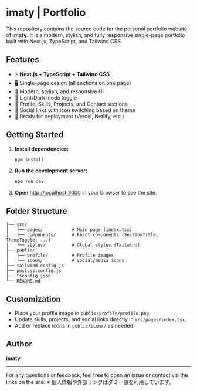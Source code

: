 # imaty | Portfolio

This repository contains the source code for the personal portfolio website of **imaty**. It is a modern, stylish, and fully responsive single-page portfolio built with Next.js, TypeScript, and Tailwind CSS.

## Features

- ⚡ **Next.js + TypeScript + Tailwind CSS**
- 🖥️ Single-page design (all sections on one page)
- 🎨 Modern, stylish, and responsive UI
- 🌙 Light/Dark mode toggle
- 👤 Profile, Skills, Projects, and Contact sections
- 🔗 Social links with icon switching based on theme
- 🚀 Ready for deployment (Vercel, Netlify, etc.)

## Getting Started

1. **Install dependencies:**
   ```bash
   npm install
   ```
2. **Run the development server:**
   ```bash
   npm run dev
   ```
3. **Open** [http://localhost:3000](http://localhost:3000) in your browser to see the site.

## Folder Structure

```
├── src/
│   ├── pages/           # Main page (index.tsx)
│   ├── components/      # React components (SectionTitle, ThemeToggle, ...)
│   └── styles/          # Global styles (Tailwind)
├── public/
│   ├── profile/         # Profile images
│   └── icons/           # Social/media icons
├── tailwind.config.js
├── postcss.config.js
├── tsconfig.json
└── README.md
```

## Customization
- Place your profile image in `public/profile/profile.png`.
- Update skills, projects, and social links directly in `src/pages/index.tsx`.
- Add or replace icons in `public/icons/` as needed.

## Author

**imaty**

---

For any questions or feedback, feel free to open an issue or contact via the links on the site.
※ 個人情報や外部リンクはダミー値を利用しています。
